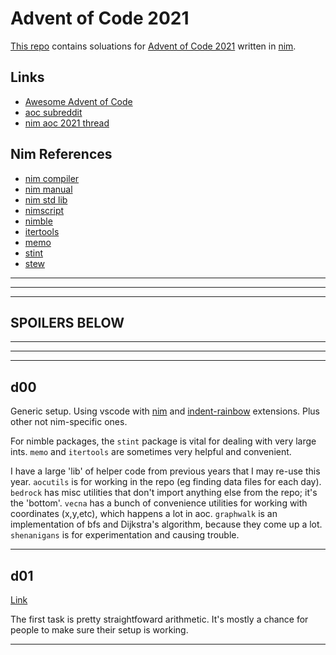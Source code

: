 
# Advent of Code 2021

[This repo](https://github.com/bobgeis/aoc2021) contains soluations for [Advent of Code 2021](https://adventofcode.com/2021) written in [nim](https://nim-lang.org/).

## Links

- [Awesome Advent of Code](https://github.com/Bogdanp/awesome-advent-of-code#nim)
- [aoc subreddit](https://old.reddit.com/r/adventofcode/)
- [nim aoc 2021 thread]()

## Nim References

- [nim compiler](https://nim-lang.org/docs/nimc.html)
- [nim manual](https://nim-lang.org/docs/manual.html)
- [nim std lib](https://nim-lang.org/docs/lib.html)
- [nimscript](https://nim-lang.org/docs/nimscript.html)
- [nimble](https://nimble.directory/)
- [itertools](https://github.com/narimiran/itertools)
- [memo](https://github.com/andreaferretti/memo)
- [stint](https://github.com/status-im/nim-stint)
- [stew](https://github.com/status-im/nim-stew)

___
___
___

## SPOILERS BELOW

___
___
___

## d00

Generic setup. Using vscode with [nim](https://marketplace.visualstudio.com/items?itemName=kosz78.nim) and [indent-rainbow](https://marketplace.visualstudio.com/items?itemName=oderwat.indent-rainbow) extensions. Plus other not nim-specific ones.

For nimble packages, the `stint` package is vital for dealing with very large ints. `memo` and `itertools` are sometimes very helpful and convenient.

I have a large 'lib' of helper code from previous years that I may re-use this year. `aocutils` is for working in the repo (eg finding data files for each day). `bedrock` has misc utilities that don't import anything else from the repo; it's the 'bottom'. `vecna` has a bunch of convenience utilities for working with coordinates (x,y,etc), which happens a lot in aoc. `graphwalk` is an implementation of bfs and Dijkstra's algorithm, because they come up a lot. `shenanigans` is for experimentation and causing trouble.

___

## d01
[Link](https://adventofcode.com/2021/day/1)

The first task is pretty straightfoward arithmetic. It's mostly a chance for people to make sure their setup is working.

<!-- ___ -->
<!-- ## d02 -->
<!-- [Link](https://adventofcode.com/2021/day/2) -->

<!-- ___ -->
<!-- ## d03 -->
<!-- [Link](https://adventofcode.com/2021/day/3) -->

<!-- ___ -->
<!-- ## d04 -->
<!-- [Link](https://adventofcode.com/2021/day/4) -->

<!-- ___ -->
<!-- ## d05 -->
<!-- [Link](https://adventofcode.com/2021/day/5) -->

<!-- ___ -->
<!-- ## d06 -->
<!-- [Link](https://adventofcode.com/2021/day/6) -->

<!-- ___ -->
<!-- ## d07 -->
<!-- [Link](https://adventofcode.com/2021/day/7) -->

<!-- ___ -->
<!-- ## d08 -->
<!-- [Link](https://adventofcode.com/2021/day/8) -->

<!-- ___ -->
<!-- ## d09 -->
<!-- [Link](https://adventofcode.com/2021/day/9) -->

<!-- ___ -->
<!-- ## d10 -->
<!-- [Link](https://adventofcode.com/2021/day/10) -->

<!-- ___ -->
<!-- ## d11 -->
<!-- [Link](https://adventofcode.com/2021/day/11) -->

<!-- ___ -->
<!-- ## d12 -->
<!-- [Link](https://adventofcode.com/2021/day/12) -->

<!-- ___ -->
<!-- ## d13 -->
<!-- [Link](https://adventofcode.com/2021/day/13) -->

<!-- ___ -->
<!-- ## d14 -->
<!-- [Link](https://adventofcode.com/2021/day/14) -->

<!-- ___ -->
<!-- ## d15 -->
<!-- [Link](https://adventofcode.com/2021/day/15) -->

<!-- ___ -->
<!-- ## d16 -->
<!-- [Link](https://adventofcode.com/2021/day/16) -->

<!-- ___ -->
<!-- ## d17 -->
<!-- [Link](https://adventofcode.com/2021/day/17) -->

<!-- ___ -->
<!-- ## d18 -->
<!-- [Link](https://adventofcode.com/2021/day/18) -->

<!-- ___ -->
<!-- ## d19 -->
<!-- [Link](https://adventofcode.com/2021/day/19) -->

<!-- ___ -->
<!-- ## d20 -->
<!-- [Link](https://adventofcode.com/2021/day/20) -->

<!-- ___ -->
<!-- ## d21 -->
<!-- [Link](https://adventofcode.com/2021/day/21) -->

<!-- ___ -->
<!-- ## d22 -->
<!-- [Link](https://adventofcode.com/2021/day/22) -->

<!-- ___ -->
<!-- ## d23 -->
<!-- [Link](https://adventofcode.com/2021/day/23) -->

<!-- ___ -->
<!-- ## d24 -->
<!-- [Link](https://adventofcode.com/2021/day/24) -->

<!-- ___ -->
<!-- ## d25 -->
<!-- [Link](https://adventofcode.com/2021/day/25) -->

<!-- ___ -->
<!-- ## Afterword -->

___
